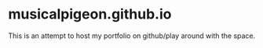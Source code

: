 # musicalpigeon.github.io
This is an attempt to host my portfolio on github/play around with the space.
